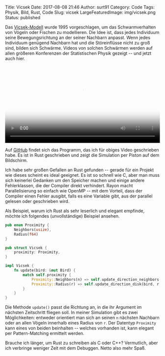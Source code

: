Title: Vicsek
Date: 2017-08-08 21:46
Author: surt91
Category: Code
Tags: Physik, Bild, Rust, Code
Slug: vicsek
LargeFeaturedImage: img/vicsek.png
Status: published

Das [Vicsek-Modell](https://doi.org/10.1103/PhysRevLett.75.1226) wurde 1995
vorgeschlagen, um das Schwarmverhalten von Vögeln oder Fischen zu modellieren.
Die Idee ist, dass jedes Individuum seine Bewegungsrichtung an der seiner
Nachbarn anpasst. Wenn jedes Individuum genügend Nachbarn hat und die
Störeinflüsse nicht zu groß sind, bilden sich Schwärme. Videos von solchen
Schwärmen werden auf allen größeren Konferenzen der Statistischen Physik
gezeigt -- und jetzt auch hier.

<video controls loop autoplay width="100%" poster="{filename}/img/vicsek.png">
<source src="{filename}/vid/vicsek.mp4" type="video/mp4"></source>
Your browser does not support the video tag.
</video>

Auf [GitHub](https://github.com/surt91/vicsek) findet sich das Programm,
das ich für obiges Video geschrieben habe. Es ist in Rust geschrieben und
zeigt die Simulation per Piston auf dem Bildschirm.

Ich habe sehr großen Gefallen an Rust gefunden -- gerade für ein Projekt wie
dieses scheint es ideal geeignet. Es ist so schnell wie C, aber man muss sich
keinerlei Gedanken um den Speicher machen und einige andere Fehlerklassen, die
der Compiler direkt verhindert. Rayon macht Parallelisierung so einfach wie
OpenMP -- mit dem Vorteil, dass der Compiler einen Fehler ausgibt, falls es
eine Variable gibt, aus der parallel gelesen oder geschrieben wird.

Als Beispiel, warum ich Rust als sehr leserlich und elegant empfinde, möchte
ich folgendes (unvollständige) Beispiel ansehen.

``` Rust
pub enum Proximity {
    Neighbors(usize),
    Radius(f64)
}

pub struct Vicsek {
    proximity: Proximity,
}

impl Vicsek {
    fn update(bird: &mut Bird) {
        match self.proximity {
            Proximity::Neighbors(n) => self.update_direction_neighbors(bird, n, noise),
            Proximity::Radius(r) => self.update_direction_disk(bird, r, noise),
        }
    }
}
```

Die Methode `update()` passt die Richtung an, in die ihr Argument im nächsten
Zeitschritt fliegen soll. In meiner Simulation gibt es zwei Möglichkeiten:
entweder orientiert man sich an seinen `n` nächsten Nachbarn oder an allen
Vögeln innerhalb eines Radius von `r`. Der Datentyp `Proximity` kann eines von
beiden beinhalten -- welches vorhanden ist, kann elegant per Pattern-Matching
ermittelt werden.

Brauche ich länger, um Rust zu schreiben als C oder C++? Vermutlich, aber ich
verbringe weniger Zeit mit dem Debuggen. Netto also mehr Spaß.
